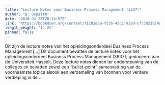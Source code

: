 ```yaml
---
title: "Lecture Notes voor Business Process Management (3637)"
author: "B. Depaire"
date: "2018-04-25T20:24:57Z"
link: "https://bookdown.org/content/31282e5a-f53b-45c1-938d-cfc3821914ae/"
length_weight: "14.2%"
pinned: false
---
```


Dit zijn de lecture notes van het opleidingsonderdeel Business Process Management [...] Dit document bevatten de lecture notes voor het opleidingsonderdeel Business Process Management (3637), gedoceerd aan de Universiteit Hasselt. Deze lecture notes dienen ter ondersteuning van de colleges en bevatten zowel een “bullet-point” samenvatting van de voornaamste topics alsook een verzameling van bronnen voor verdere verdieping in de ...
